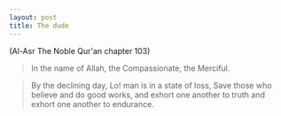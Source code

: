 ```yaml
---
layout: post
title: The dude
---
```


(Al-Asr The Noble Qur'an chapter 103)

> In the name of Allah, the Compassionate, the Merciful.

> By the declining day,
Lo! man is in a state of loss,
Save those who believe and do good works, and exhort one another to truth and exhort one another to endurance.
